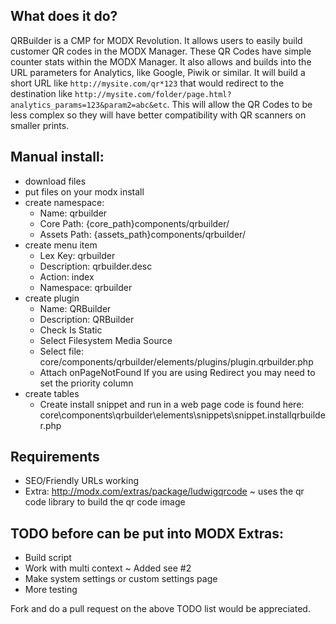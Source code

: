 ## What does it do?
QRBuilder is a CMP for MODX Revolution. It allows users to easily build customer QR codes in the MODX Manager. 
These QR Codes have simple counter stats within the MODX Manager. It also allows and builds into the URL parameters 
for Analytics, like Google, Piwik or similar. It will build a short URL like `http://mysite.com/qr*123` that would 
redirect to the destination like `http://mysite.com/folder/page.html?analytics_params=123&param2=abc&etc`. This will allow the 
QR Codes to be less complex so they will have better compatibility with QR scanners on smaller prints. 

## Manual install:
 - download files
 - put files on your modx install
 - create namespace:
      - Name: qrbuilder
      - Core Path: {core_path}components/qrbuilder/
      - Assets Path: {assets_path}components/qrbuilder/
 - create menu item
      - Lex Key: qrbuilder
      - Description: qrbuilder.desc
      - Action: index
      - Namespace: qrbuilder
 - create plugin
      - Name: QRBuilder
      - Description: QRBuilder
      - Check Is Static
      - Select Filesystem Media Source
      - Select file: core/components/qrbuilder/elements/plugins/plugin.qrbuilder.php
      - Attach onPageNotFound
        If you are using Redirect you may need to set the priority column
 - create tables
      - Create install snippet and run in a web page code is found here: core\components\qrbuilder\elements\snippets\snippet.installqrbuilder.php
    
## Requirements
 - SEO/Friendly URLs working
 - Extra: http://modx.com/extras/package/ludwigqrcode ~ uses the qr code library to build the qr code image

## TODO before can be put into MODX Extras:
 - Build script
 - Work with multi context ~ Added see #2
 - Make system settings or custom settings page
 - More testing

Fork and do a pull request on the above TODO list would be appreciated.
